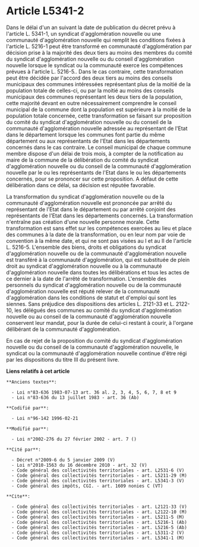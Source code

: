 # Article L5341-2

Dans le délai d'un an suivant la date de publication du décret prévu à l'article L. 5341-1, un syndicat d'agglomération
nouvelle ou une communauté d'agglomération nouvelle qui remplit les conditions fixées à l'article L. 5216-1 peut être
transformé en communauté d'agglomération par décision prise à la majorité des deux tiers au moins des membres du comité du
syndicat d'agglomération nouvelle ou du conseil d'agglomération nouvelle lorsque le syndicat ou la communauté exerce les
compétences prévues à l'article L. 5216-5.. Dans le cas contraire, cette transformation peut être décidée par l'accord des
deux tiers au moins des conseils municipaux des communes intéressées représentant plus de la moitié de la population totale
de celles-ci, ou par la moitié au moins des conseils municipaux des communes représentant les deux tiers de la population,
cette majorité devant en outre nécessairement comprendre le conseil municipal de la commune dont la population est supérieure
à la moitié de la population totale concernée, cette transformation se faisant sur proposition du comité du syndicat
d'agglomération nouvelle ou du conseil de la communauté d'agglomération nouvelle adressée au représentant de l'Etat dans le
département lorsque les communes font partie du même département ou aux représentants de l'Etat dans les départements
concernés dans le cas contraire. Le conseil municipal de chaque commune membre dispose d'un délai de trois mois, à compter de
la notification au maire de la commune de la délibération du comité du syndicat d'agglomération nouvelle ou du conseil de la
communauté d'agglomération nouvelle par le ou les représentants de l'Etat dans le ou les départements concernés, pour se
prononcer sur cette proposition. A défaut de cette délibération dans ce délai, sa décision est réputée favorable.

La transformation du syndicat d'agglomération nouvelle ou de la communauté d'agglomération nouvelle est prononcée par arrêté
du représentant de l'Etat dans le département ou par arrêté conjoint des représentants de l'Etat dans les départements
concernés. La transformation n'entraîne pas création d'une nouvelle personne morale. Cette transformation est sans effet sur
les compétences exercées au lieu et place des communes à la date de la transformation, ou en leur nom par voie de convention
à la même date, et qui ne sont pas visées au I et au II de l'article L. 5216-5. L'ensemble des biens, droits et obligations
du syndicat d'agglomération nouvelle ou de la communauté d'agglomération nouvelle est transféré à la communauté
d'agglomération, qui est substituée de plein droit au syndicat d'agglomération nouvelle ou à la communauté d'agglomération
nouvelle dans toutes les délibérations et tous les actes de ce dernier à la date de l'arrêté de transformation. L'ensemble
des personnels du syndicat d'agglomération nouvelle ou de la communauté d'agglomération nouvelle est réputé relever de la
communauté d'agglomération dans les conditions de statut et d'emploi qui sont les siennes. Sans préjudice des dispositions
des articles L. 2121-33 et L. 2122-10, les délégués des communes au comité du syndicat d'agglomération nouvelle ou au conseil
de la communauté d'agglomération nouvelle conservent leur mandat, pour la durée de celui-ci restant à courir, à l'organe
délibérant de la communauté d'agglomération.

En cas de rejet de la proposition du comité du syndicat d'agglomération nouvelle ou du conseil de la communauté
d'agglomération nouvelle, le syndicat ou la communauté d'agglomération nouvelle continue d'être régi par les dispositions du
titre III du présent livre.

**Liens relatifs à cet article**

	**Anciens textes**:

	  - Loi n°83-636 1983-07-13 art. 36 al. 2, 3, 4, 5, 6, 7, 8 et 9
	  - Loi n°83-636 du 13 juillet 1983 - art. 36 (Ab)

	**Codifié par**:

	  - Loi n°96-142 1996-02-21

	**Modifié par**:

	  - Loi n°2002-276 du 27 février 2002 - art. 7 ()

	**Cité par**:

	  - Décret n°2009-6 du 5 janvier 2009 (V)
	  - Loi n°2010-1563 du 16 décembre 2010 - art. 32 (V)
	  - Code général des collectivités territoriales - art. L2531-6 (V)
	  - Code général des collectivités territoriales - art. L5211-29 (M)
	  - Code général des collectivités territoriales - art. L5341-3 (V)
	  - Code général des impôts, CGI. - art. 1609 nonies C (VT)

	**Cite**:

	  - Code général des collectivités territoriales - art. L2121-33 (V)
	  - Code général des collectivités territoriales - art. L2122-10 (M)
	  - Code général des collectivités territoriales - art. L5211-5 (M)
	  - Code général des collectivités territoriales - art. L5216-1 (Ab)
	  - Code général des collectivités territoriales - art. L5216-5 (Ab)
	  - Code général des collectivités territoriales - art. L5311-2 (V)
	  - Code général des collectivités territoriales - art. L5341-1 (M)
